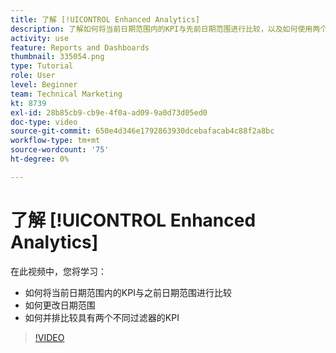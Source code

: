 ```yaml
---
title: 了解 [!UICONTROL Enhanced Analytics]
description: 了解如何将当前日期范围内的KPI与先前日期范围进行比较，以及如何使用两个不同的过滤器来比较KPI。
activity: use
feature: Reports and Dashboards
thumbnail: 335054.png
type: Tutorial
role: User
level: Beginner
team: Technical Marketing
kt: 8739
exl-id: 28b85cb9-cb9e-4f0a-ad09-9a0d73d05ed0
doc-type: video
source-git-commit: 650e4d346e1792863930dcebafacab4c88f2a8bc
workflow-type: tm+mt
source-wordcount: '75'
ht-degree: 0%

---
```


# 了解 [!UICONTROL Enhanced Analytics]

在此视频中，您将学习：

* 如何将当前日期范围内的KPI与之前日期范围进行比较
* 如何更改日期范围
* 如何并排比较具有两个不同过滤器的KPI

>[!VIDEO](https://video.tv.adobe.com/v/335054/?quality=12&learn=on)

